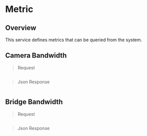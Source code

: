 # Metric

<!--===================================================================-->
## Overview

This service defines metrics that can be queried from the system.

<!--===================================================================-->
## Camera Bandwidth

> Request

```shell
```

> Json Response

```json
```

<!--===================================================================-->
## Bridge Bandwidth

> Request

```shell
```

> Json Response

```json
```